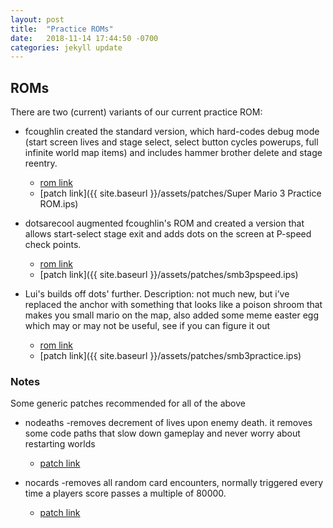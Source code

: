 ```yaml
---
layout: post
title:  "Practice ROMs"
date:   2018-11-14 17:44:50 -0700
categories: jekyll update
---
```


## ROMs

There are two (current) variants of our current practice ROM:

- fcoughlin created the standard version, which hard-codes debug mode (start screen lives and stage select, select button cycles powerups, full infinite world map items) and includes hammer brother delete and stage reentry.
  - [rom link](https://www.dropbox.com/s/yqgl5k0qi9si5en/Super%20Mario%203%20Practice%20ROM.nes?dl=0)
  - [patch link]({{ site.baseurl }}/assets/patches/Super Mario 3 Practice ROM.ips)

- dotsarecool augmented fcoughlin's ROM and created a version that allows start-select stage exit and adds dots on the screen at P-speed check points.
  - [rom link](http://www.dotsarecool.com/twitch/smb3pspeed.html)
  - [patch link]({{ site.baseurl }}/assets/patches/smb3pspeed.ips)

- Lui's builds off dots' further. Description: not much new, but i’ve replaced the anchor with something that looks like a poison shroom that makes you small mario on the map, also added some meme easter egg which may or may not be useful, see if you can figure it out
  - [rom link](https://cdn.discordapp.com/attachments/121413022731337732/502671645924655124/smb3practice.nes)
  - [patch link]({{ site.baseurl }}/assets/patches/smb3practice.ips)

### Notes

Some generic patches recommended for all of the above

- nodeaths -removes decrement of lives upon enemy death. it removes some code paths that slow down gameplay and never worry about restarting worlds
  - [patch link](https://github.com/narfman0/romhacks/blob/master/Super%20Mario%20Bros%203%20nodeath.ips?raw=true)

- nocards -removes all random card encounters, normally triggered every time a players score passes a multiple of 80000.
  - [patch link](https://github.com/narfman0/romhacks/blob/master/Super%20Mario%20Bros%203%20nocards.ips?raw=true)
